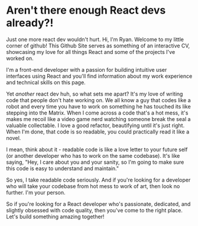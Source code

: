 # Aren't there enough React devs already?!
Just one more react dev wouldn't hurt. Hi, I'm Ryan. Welcome to my little corner of github! This Github Site serves as something of an interactive CV, showcasing my love for all things React and some of the projects I've worked on.

I'm a front-end developer with a passion for building intuitive user interfaces using React and you'll find information about my work experience and technical skills on this page.

Yet _another_ react dev huh, so what sets me apart? It's my love of writing code that people don't hate working on. We all know a guy that codes like a robot and every time you have to work on something he has touched its like stepping into the Matrix. When I come across a code that's a hot mess, it's makes me recoil like a video game nerd watching someone break the seal a valuable collectable. I love a good refactor, beautifying until it's just right. When I'm done, that code is so readable, you could practically read it like a novel.

I mean, think about it - readable code is like a love letter to your future self (or another developer who has to work on the same codebase). It's like saying, "Hey, I care about you and your sanity, so I'm going to make sure this code is easy to understand and maintain."

So yes, I take readable code seriously. And if you're looking for a developer who will take your codebase from hot mess to work of art, then look no further. I'm your person.

So if you're looking for a React developer who's passionate, dedicated, and slightly obsessed with code quality, then you've come to the right place. Let's build something amazing together!

